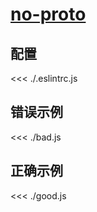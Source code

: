 # [no-proto](https://eslint.org/docs/rules/no-proto)

## 配置

<<< ./.eslintrc.js

## 错误示例

<<< ./bad.js

## 正确示例

<<< ./good.js
